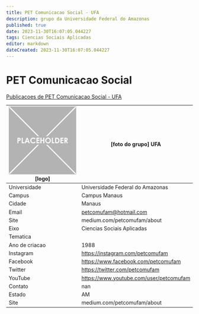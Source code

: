 ```yaml
---
title: PET Comunicacao Social - UFA
description: grupo da Universidade Federal do Amazonas
published: true
date: 2023-11-30T16:07:05.044227
tags: Ciencias Sociais Aplicadas
editor: markdown
dateCreated: 2023-11-30T16:07:05.044227
---
```


# PET Comunicacao Social

[Publicacoes de PET Comunicacao Social - UFA](/atividade/68PETComunicacaoSocialUFA/feed.md)

| ![placeholder.png](/placeholder.png) [logo] | [foto do grupo] UFA         |
| ------------------------------------------- | ------------------------------------------------- |
| Universidade                                | Universidade Federal do Amazonas      |
| Campus                                      | Campus Manaus            |
| Cidade                                      | Manaus             |
| Email                                       | petcomufam@hotmail.com             |
| Site                                        | medium.com/petcomufam/about              |
| Eixo                                        | Ciencias Sociais Aplicadas              |
| Tematica                                    |           |
| Ano de criacao                              | 1988        |
| Instagram                                   | https://instagram.com/petcomufam         |
| Facebook                                    | https://www.facebook.com/petcomufam          |
| Twitter                                     | https://twitter.com/petcomufam           |
| YouTube                                     | https://www.youtube.com/user/petcomufam           |
| Contato                                     | nan         |
| Estado                                      |  AM            |
| Site                                        | medium.com/petcomufam/about |
